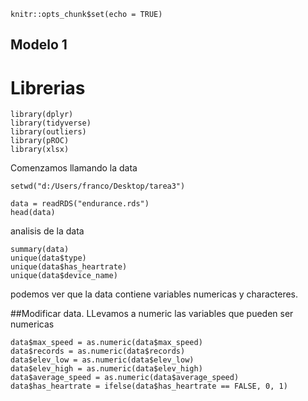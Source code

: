 

```{r setup, include=FALSE}
knitr::opts_chunk$set(echo = TRUE)
```

## Modelo 1

# Librerias
```{r}
library(dplyr)
library(tidyverse)
library(outliers)
library(pROC)
library(xlsx)
```

Comenzamos llamando la data


```{r}
setwd("d:/Users/franco/Desktop/tarea3")

data = readRDS("endurance.rds")
head(data)
```

analisis de la data

```{r}
summary(data)
unique(data$type)
unique(data$has_heartrate)
unique(data$device_name)
```

podemos ver que la data contiene variables numericas y characteres.

##Modificar data.
LLevamos a numeric las variables que pueden ser numericas

```{r, warning = FALSE}
data$max_speed = as.numeric(data$max_speed)
data$records = as.numeric(data$records)
data$elev_low = as.numeric(data$elev_low)
data$elev_high = as.numeric(data$elev_high)
data$average_speed = as.numeric(data$average_speed)
data$has_heartrate = ifelse(data$has_heartrate == FALSE, 0, 1)
```

